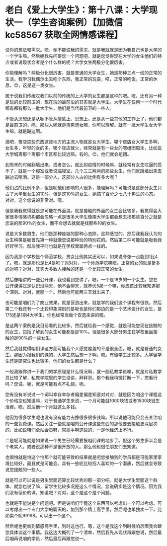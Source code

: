 # 老白《爱上大学生》：第十八课：大学现状一（学生咨询案例）【加微信 kc58567 获取全网情感课程】

说你的想法和需求。嗯，倒不能说我的需求，就是我就就是因为我自己也是大学的一个学生嘛。然后呃我先问哥您一个问题吧，就是您觉得现在大学的女生他们的特点或者说现状会者是个什么样的呢？大学女生两极分化很厉害。

你能理解吗？两极分化很厉害，就是普通的大学女生，她是那种三点一线的正常的生活。我学习我偶尔出去吃个东西，我正常的玩耍，哎，正常的吃饭，正常的休息。😊，这是这一类女生。

属于说我们传统哎我们以前的传统的上大学的女生都是这种的吧。嗯，还有另一种是玩的比较前卫的，现在玩的最前沿的其实就是大学生。大学生在任何一一个时代都有都有那么一批大学生，他们是当代最前卫的一些人。

不管从思想还是从呃不管从情感上、思想上，还是从一些其他的工作上了，他们都是最前卫的。呃，那些人呢就是渣男渣女嘛，你可以理解。就有一批大学生女大学生嘛，就是蹦迪啊。

酒吧、夜店这些东西这些地方的主流人物就是女大学生。哪个夜店女大学生多啊，女生多，年轻的女的多，哪个夜店就火，经常就是有一些女的嗯组团周末，比如说大学城离那个离那个市区都比较远嘛。有的。😊，他们就会组团。

到周末的时候翻墙出来，或者怎么，就比如疫情的时候嘛，就经常有女生哎逼的受不了，就是一个寝室或者说临寝室，几个三三两两的那些女生，他们就跳墙出来去蹦迪去喝酒。这是一部分人，这部分人占的比例有多大呢？

他们占的比例不多，但是呢他们影响的人很多，能理解吗？可能说是这部分女生只占了大学里女生的10%，但是这10%的女生，她搞了百分之七八十男生的心态。对对，这个您说的非常对。嗯。

但是我我觉得就是您可能在外面混，就是接触的外面的女生会比较多。我觉得会大家很多情感机构都会忽略一点是很多大学生像南大学生都会想去找那些百分之就是您说的那90%的女生，而不会想去就就是找那些10的女生。

说是大多数男生，他们是那种娃娃的那种心态除，这种感觉的。然后我我我认为的女生种类是呃首先第一种就像您说那种玩的特别花的。然后第二种可能就是呃我我好好学习。然后我平时也就是在学校里面两点一线的。

因为我那个学校是个师范学校，男女比例其实还可以，如果说夸张一点能到1比4了。嗯，就是那也是比4是吧？对对对，一个师范学院嘛嗯。正常的女的就是挺多的对吧？对对，其实大多数人接触的还是一个比较正常的女生。

然后像咱讲的一些公开课，我也看到您讲了。嗯，一个是18岁的一个女生。您在公开课讲过是认识没两天，他不会聊天，就养优5那一个嘛，你应该比较我知道那个深刻。对对，就那一个。然后他可能两三天就出来了。

也可能是咱们为了商业效果，就是营造出来，就是学的我们这个课程有很快。然后第二个我还有一个比较印象深刻的是呃也是你们那边的是一个艺术设计的女生，是175还是1期4大学生，你也经常当做个安逸来讲的嗯。

是这两个案例是我目前看的比较多。然后就给我一个感觉，就是可能您现在接触的的女生，包括了解到的女生可能都是那10%。但是很多大部分男生在学校里面接触的是90%的一些女生。

然后我就觉得咱们课这方面可能我个人感觉覆盖的不是很全面。嗯，就是普通的女生。那因为报我们的课的，大学生然后想一下啊。嗯。有留学生比较多。大学留学生还是研究生也比较多，他们的女生都是什么？

一般我跟你讲一下我们的学原理是什么情况啊，就一般私教学员嘛，就是对私教学员比较了解，私教学院里的学生没讲，拜拜哥。那个我我稍微打断一下，您看行吗？您说。呃，就是可能有点不礼貌。呃。

您有没有听说过一个词叫幸存幸存者偏差偏差知道对对对，就是因为咱这个课程这个价格您也知道嘛，对于普通学生来说，一个月可能就1000块钱或者1500块钱生活费。嗯，然后他一个月就这么多钱。

他因为很多学生呢也没有没有能力去挣很多很多钱嘛。所以说他可能只会去关注咱的一些免费课。然后关注一些就是咱的公开课这些东西的那他要去接触更深层次的，比如说咱们全站会员呀，常高手啊这些的，一是他经济上不行。

二是呃可能就是如果说一个男生已经需要报咱们课的地步了。但这个男生多半会是个老实人，或者说那种不是很开放的人。那么他也很怕朋友们去知道。

也很怕就是怕这个怕那个就可能导致的结果就是呃您接触到的学员都是可能家里家境比较好，而且就是可能会。具有一些呃比较招人喜欢的一个潜质，然后就会导致说您接触的一些人。

就是可以可以说是男生里面还算比较优秀的那一部分吧。就是大学生里面这个群体。就您也说了嘛，留学生比较多况是这么个情况，您说确实是这个情况。因为我们没有低价的课。知道吧？对对，这个是这个是个问题。

也就是不能说是个问题吧。但是说咱们毕竟这个东西可以考虑出一个可以考虑。可以考虑出一个专门大学的聊天的，加到那个情上高手里，然后呢也单独卖一下，比如卖个呃99198。可以出一个这个。

然后呢也更新到情感高手里，到时这也行。嗯，这个是我这个到时候咱后面我会跟您具体谈这个事情。我这边大概列了一个清单，然后我先从现状再跟您说，然后最后咱再说咱的学员，然后最后再跟您说一。

